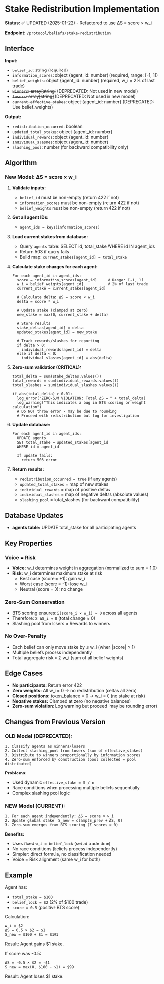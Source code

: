 # Stake Redistribution Implementation

**Status:** ✅ UPDATED (2025-01-22) - Refactored to use ΔS = score × w_i

**Endpoint:** `/protocol/beliefs/stake-redistribution`

## Interface

**Input:**
- `belief_id`: string (required)
- `information_scores`: object {agent_id: number} (required, range: [-1, 1])
- `belief_weights`: object {agent_id: number} (required, w_i = 2% of last trade)
- ~~`winners`: array[string]~~ (DEPRECATED: Not used in new model)
- ~~`losers`: array[string]~~ (DEPRECATED: Not used in new model)
- ~~`current_effective_stakes`: object {agent_id: number}~~ (DEPRECATED: Use belief_weights)

**Output:**
- `redistribution_occurred`: boolean
- `updated_total_stakes`: object {agent_id: number}
- `individual_rewards`: object {agent_id: number}
- `individual_slashes`: object {agent_id: number}
- `slashing_pool`: number (for backward compatibility only)

## Algorithm

### New Model: ΔS = score × w_i

1. **Validate inputs:**
   - `belief_id` must be non-empty (return 422 if not)
   - `information_scores` must be non-empty (return 422 if not)
   - `belief_weights` must be non-empty (return 422 if not)

2. **Get all agent IDs:**
   - `agent_ids = keys(information_scores)`

3. **Load current stakes from database:**
   - Query `agents` table: SELECT id, total_stake WHERE id IN agent_ids
   - Return 503 if query fails
   - Build map: `current_stakes[agent_id] = total_stake`

4. **Calculate stake changes for each agent:**
   ```
   For each agent_id in agent_ids:
     score = information_scores[agent_id]     # Range: [-1, 1]
     w_i = belief_weights[agent_id]           # 2% of last trade
     current_stake = current_stakes[agent_id]

     # Calculate delta: ΔS = score × w_i
     delta = score * w_i

     # Update stake (clamped at zero)
     new_stake = max(0, current_stake + delta)

     # Store results
     stake_deltas[agent_id] = delta
     updated_stakes[agent_id] = new_stake

     # Track rewards/slashes for reporting
     if delta > 0:
       individual_rewards[agent_id] = delta
     else if delta < 0:
       individual_slashes[agent_id] = abs(delta)
   ```

5. **Zero-sum validation (CRITICAL):**
   ```
   total_delta = sum(stake_deltas.values())
   total_rewards = sum(individual_rewards.values())
   total_slashes = sum(individual_slashes.values())

   if abs(total_delta) > 0.01:
     log_error("ZERO-SUM VIOLATION: Total ΔS = " + total_delta)
     log_warning("This indicates a bug in BTS scoring or weight calculation")
     # Do NOT throw error - may be due to rounding
     # Proceed with redistribution but log for investigation
   ```

6. **Update database:**
   ```
   For each agent_id in agent_ids:
     UPDATE agents
     SET total_stake = updated_stakes[agent_id]
     WHERE id = agent_id

     If update fails:
       return 503 error
   ```

7. **Return results:**
   - `redistribution_occurred = true` (if any agents)
   - `updated_total_stakes` = map of new stakes
   - `individual_rewards` = map of positive deltas
   - `individual_slashes` = map of negative deltas (absolute values)
   - `slashing_pool` = total_slashes (for backward compatibility)

## Database Updates

- **agents table:** UPDATE total_stake for all participating agents

## Key Properties

### Voice = Risk
- **Voice:** w_i determines weight in aggregation (normalized to sum = 1.0)
- **Risk:** w_i determines maximum stake at risk
  - Best case (score = +1): gain w_i
  - Worst case (score = -1): lose w_i
  - Neutral (score = 0): no change

### Zero-Sum Conservation
- BTS scoring ensures: `Σ(score_i × w_i) ≈ 0` across all agents
- Therefore: `Σ ΔS_i ≈ 0` (total change ≈ 0)
- Slashing pool from losers ≈ Rewards to winners

### No Over-Penalty
- Each belief can only move stake by ≤ w_i (when |score| ≤ 1)
- Multiple beliefs process independently
- Total aggregate risk = Σ w_i (sum of all belief weights)

## Edge Cases

- **No participants:** Return error 422
- **Zero weights:** All w_i = 0 → no redistribution (deltas all zero)
- **Closed positions:** token_balance = 0 → w_i = 0 (no stake at risk)
- **Negative stakes:** Clamped at zero (no negative balances)
- **Zero-sum violation:** Log warning but proceed (may be rounding error)

## Changes from Previous Version

### OLD Model (DEPRECATED):
```
1. Classify agents as winners/losers
2. Collect slashing_pool from losers (sum of effective_stakes)
3. Distribute to winners proportionally by information scores
4. Zero-sum enforced by construction (pool collected = pool distributed)
```

**Problems:**
- Used dynamic `effective_stake = S / n`
- Race conditions when processing multiple beliefs sequentially
- Complex slashing pool logic

### NEW Model (CURRENT):
```
1. For each agent independently: ΔS = score × w_i
2. Update global stake: S_new = clamp(S_prev + ΔS, 0)
3. Zero-sum emerges from BTS scoring (Σ scores ≈ 0)
```

**Benefits:**
- Uses fixed `w_i = belief_lock` (set at trade time)
- No race conditions (beliefs process independently)
- Simpler: direct formula, no classification needed
- Voice = Risk alignment (same w_i for both)

## Example

Agent has:
- `total_stake = $100`
- `belief_lock = $2` (2% of $100 trade)
- `score = 0.5` (positive BTS score)

Calculation:
```
w_i = $2
ΔS = 0.5 × $2 = $1
S_new = $100 + $1 = $101
```

Result: Agent gains $1 stake.

If score was -0.5:
```
ΔS = -0.5 × $2 = -$1
S_new = max(0, $100 - $1) = $99
```

Result: Agent loses $1 stake.
